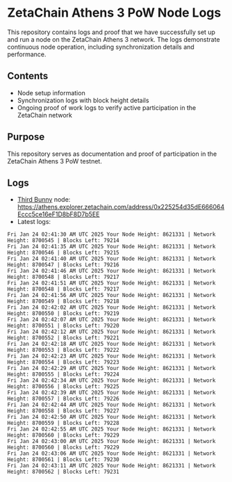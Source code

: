 # ZetaChain Athens 3 PoW Node Logs
This repository contains logs and proof that we have successfully set up and run a node on the ZetaChain Athens 3 network. The logs demonstrate continuous node operation, including synchronization details and performance.

## Contents
- Node setup information
- Synchronization logs with block height details
- Ongoing proof of work logs to verify active participation in the ZetaChain network

## Purpose
This repository serves as documentation and proof of participation in the ZetaChain Athens 3 PoW testnet.

## Logs

- [Third Bunny](https://thirdbunny.xyz/) node: https://athens.explorer.zetachain.com/address/0x225254d35dE666064Eccc5ce16eF1D8bF8D7b5EE
- Latest logs:
```
Fri Jan 24 02:41:30 AM UTC 2025 Your Node Height: 8621331 | Network Height: 8700545 | Blocks Left: 79214
Fri Jan 24 02:41:35 AM UTC 2025 Your Node Height: 8621331 | Network Height: 8700546 | Blocks Left: 79215
Fri Jan 24 02:41:40 AM UTC 2025 Your Node Height: 8621331 | Network Height: 8700547 | Blocks Left: 79216
Fri Jan 24 02:41:46 AM UTC 2025 Your Node Height: 8621331 | Network Height: 8700548 | Blocks Left: 79217
Fri Jan 24 02:41:51 AM UTC 2025 Your Node Height: 8621331 | Network Height: 8700548 | Blocks Left: 79217
Fri Jan 24 02:41:56 AM UTC 2025 Your Node Height: 8621331 | Network Height: 8700549 | Blocks Left: 79218
Fri Jan 24 02:42:02 AM UTC 2025 Your Node Height: 8621331 | Network Height: 8700550 | Blocks Left: 79219
Fri Jan 24 02:42:07 AM UTC 2025 Your Node Height: 8621331 | Network Height: 8700551 | Blocks Left: 79220
Fri Jan 24 02:42:12 AM UTC 2025 Your Node Height: 8621331 | Network Height: 8700552 | Blocks Left: 79221
Fri Jan 24 02:42:18 AM UTC 2025 Your Node Height: 8621331 | Network Height: 8700553 | Blocks Left: 79222
Fri Jan 24 02:42:23 AM UTC 2025 Your Node Height: 8621331 | Network Height: 8700554 | Blocks Left: 79223
Fri Jan 24 02:42:29 AM UTC 2025 Your Node Height: 8621331 | Network Height: 8700555 | Blocks Left: 79224
Fri Jan 24 02:42:34 AM UTC 2025 Your Node Height: 8621331 | Network Height: 8700556 | Blocks Left: 79225
Fri Jan 24 02:42:39 AM UTC 2025 Your Node Height: 8621331 | Network Height: 8700557 | Blocks Left: 79226
Fri Jan 24 02:42:44 AM UTC 2025 Your Node Height: 8621331 | Network Height: 8700558 | Blocks Left: 79227
Fri Jan 24 02:42:50 AM UTC 2025 Your Node Height: 8621331 | Network Height: 8700559 | Blocks Left: 79228
Fri Jan 24 02:42:55 AM UTC 2025 Your Node Height: 8621331 | Network Height: 8700560 | Blocks Left: 79229
Fri Jan 24 02:43:00 AM UTC 2025 Your Node Height: 8621331 | Network Height: 8700560 | Blocks Left: 79229
Fri Jan 24 02:43:06 AM UTC 2025 Your Node Height: 8621331 | Network Height: 8700561 | Blocks Left: 79230
Fri Jan 24 02:43:11 AM UTC 2025 Your Node Height: 8621331 | Network Height: 8700562 | Blocks Left: 79231
```
